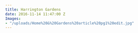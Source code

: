 ```yaml
---
title: Harrington Gardens
date: 2016-11-14 11:47:00 Z
Images:
- "/uploads/Home%20&%20Gardens%20article%20pg1%20edit.jpg"
---
```


